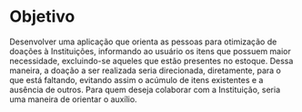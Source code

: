 # Objetivo

Desenvolver uma aplicação que orienta as pessoas para
otimização de doações à Instituições, informando ao usuário
os itens que possuem maior necessidade, excluindo-se aqueles
que estão presentes no estoque. Dessa maneira, a doação a
ser realizada seria direcionada, diretamente, para o que
está faltando, evitando assim o acúmulo de itens existentes
e a ausência de outros. Para quem deseja colaborar com a
Instituição, seria uma maneira de orientar o auxílio.
